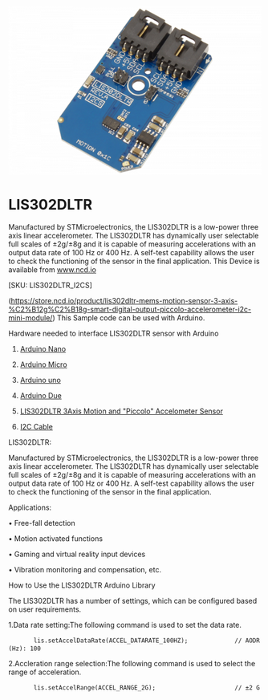 
[![LIS302DLTR](LIS302DLTR_I2C.png)](https://store.ncd.io/product/lis302dltr-mems-motion-sensor-3-axis-%C2%B12g%C2%B18g-smart-digital-output-piccolo-accelerometer-i2c-mini-module/)

# LIS302DLTR

Manufactured by STMicroelectronics, the LIS302DLTR is a low-power three axis linear accelerometer. The LIS302DLTR has dynamically user selectable full scales of ±2g/±8g and it is capable of measuring accelerations with an output data rate of 100 Hz or 400 Hz. A self-test capability allows the user to check the functioning of the sensor in the final application.
This Device is available from www.ncd.io 

[SKU: LIS302DLTR_I2CS]

(https://store.ncd.io/product/lis302dltr-mems-motion-sensor-3-axis-%C2%B12g%C2%B18g-smart-digital-output-piccolo-accelerometer-i2c-mini-module/)
This Sample code can be used with Arduino.

Hardware needed to interface LIS302DLTR sensor with Arduino

1. <a href="https://store.ncd.io/product/i2c-shield-for-arduino-nano/">Arduino Nano</a>

2. <a href="https://store.ncd.io/product/i2c-shield-for-arduino-micro-with-i2c-expansion-port/">Arduino Micro</a>

3. <a href="https://store.ncd.io/product/i2c-shield-for-arduino-uno/">Arduino uno</a>

4. <a href="https://store.ncd.io/product/dual-i2c-shield-for-arduino-due-with-modular-communications-interface/">Arduino Due</a>

5. <a href="https://store.ncd.io/product/lis302dltr-mems-motion-sensor-3-axis-%C2%B12g%C2%B18g-smart-digital-output-piccolo-accelerometer-i2c-mini-module/">LIS302DLTR 3Axis Motion and "Piccolo" Accelometer Sensor</a>

6. <a href="https://store.ncd.io/product/i%C2%B2c-cable/">I2C Cable</a>

LIS302DLTR:

Manufactured by STMicroelectronics, the LIS302DLTR is a low-power three axis linear accelerometer. The LIS302DLTR has dynamically user selectable full scales of ±2g/±8g and it is capable of measuring accelerations with an output data rate of 100 Hz or 400 Hz. A self-test capability allows the user to check the functioning of the sensor in the final application.

Applications:

• Free-fall detection

• Motion activated functions

• Gaming and virtual reality input devices

• Vibration monitoring and compensation, etc.

How to Use the LIS302DLTR Arduino Library

The LIS302DLTR has a number of settings, which can be configured based on user requirements.
          
1.Data rate setting:The following command is used to set the data rate.

           lis.setAccelDataRate(ACCEL_DATARATE_100HZ);             // AODR (Hz): 100
            
2.Accleration range selection:The following command is used to select the range of acceleration.

           lis.setAccelRange(ACCEL_RANGE_2G);                      // ±2 G
              
